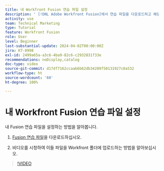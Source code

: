 ```yaml
---
title: 내 Workfront Fusion 연습 파일 설정
description: ' [!DNL Adobe Workfront Fusion]에서 연습 파일을 다운로드하고 해당 파일을 Workfront의 폴더에 업로드하는 방법에 대해 알아봅니다.'
activity: use
team: Technical Marketing
type: Tutorial
feature: Workfront Fusion
role: User
level: Beginner
last-substantial-update: 2024-04-02T00:00:00Z
jira: KT-8998
exl-id: 2499a65a-a3c6-4ba9-82c6-c2932831f33e
recommendations: noDisplay,catalog
doc-type: video
source-git-commit: d17df7162ccaab6b62db34209f50131927c0a532
workflow-type: ht
source-wordcount: '60'
ht-degree: 100%

---
```


# 내 Workfront Fusion 연습 파일 설정

내 Fusion 연습 파일을 설정하는 방법을 알아봅니다.

1. [Fusion 연습 파일](/help/assets/fusion-exercise-files.zip)을 다운로드하십시오.

1. 비디오를 시청하여 이들 파일을 Workfront 폴더에 업로드하는 방법을 알아보십시오.

>[!VIDEO](https://video.tv.adobe.com/v/335258/?quality=12&learn=on&enablevpops)
